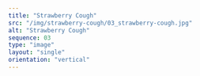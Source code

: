 ```yaml
---
title: "Strawberry Cough"
src: "/img/strawberry-cough/03_strawberry-cough.jpg"
alt: "Strawberry Cough"
sequence: 03
type: "image"
layout: "single"
orientation: "vertical"
---
```

